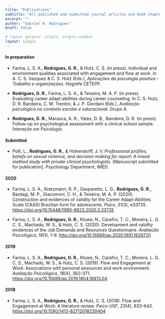 ```yaml
---
title: "Publications"
subtitle: "All published and submitted journal articles and book chapters."
excerpt: ""
author: "Gabriel R. Rodrigues"
draft: false

# layout options: single, single-sidebar
layout: single
---
```

#### In preparation
- Farina, L. S. A., **Rodrigues, G. R.**, & Hutz, C. S. (in press). Individual and environment qualities associated with engagement and flow at work. In A. C. S. Vazquez & C. S. Hutz (Eds.), *Aplicações da psicologia positiva - Trabalho e organizações*. Hogrefe CETEPP.

- **Rodrigues, G. R.**, Farina, L. S. A., & Teixeira, M. A. P. (in press). Evaluating career adapt-abilities during career counseling. In C. S. Hutz, D. R. Bandeira, C. M. Trentini, & J. P. Giordani (Eds.), *Avaliação psicológica no contexto escolar e educacional*. Grupo A.

- **Rodrigues, G. R.**, Marasca, A. R., Yates, D. B., Bandeira, D. R. (in press). Follow-up on psychological assessment with a clinical school sample. *Interação em Psicologia*.

#### Submitted
- Polli, L., **Rodrigues, G. R.**, & Hohendorff, J. V. 
*Professional profiles, beliefs on sexual violence, and decision-making for report: A mixed method study with private clinical psychologists.* [Manuscript submitted for publication].
Psychology Department, IMED.

#### 2020
- Farina, L. S. A., Kretzmann, R. P., Gasparetto, L. G., **Rodrigues, G. R.**, Bardagi, M. P., Giacomoni, C. H., & Teixeira, M. A. P. (2020). Construction and evidences of validity for the Career Adapt-Abilities Scale (CAAS) Brazilian form for adolescents. *Psico*, *51*(3), e33735. https://doi.org/10.15448/1980-8623.2020.3.33735

- Farina, L. S. A., **Rodrigues, G. R.**, Kluwe, N., Carafini, T. C., Moreira, L. G. C. S., Machado, W. S., & Hutz, C. S. (2020). Development and validity evidences of the Job Demands and Resources Questionnaire. *Avaliação Psicológica*, *19*(1), 1–9. http://doi.org/10.15689/ap.2020.1901.16297.01 

#### 2019
- Farina, L. S. A., **Rodrigues, G. R.**, Kluwe, N., Carafini, T. C., Moreira, L. G. C. S., Machado, W. S., & Hutz, C. S. (2019). Flow and Engagement at Work: Associations with personal eesources and work environment. *Avaliação Psicológica*, *18*(4), 362–371. https://doi.org/10.15689/ap.2019.1804.18813.04 


#### 2018
- Farina, L. S. A., **Rodrigues, G. R.**, & Hutz, C. S. (2018). Flow and Engagement at Work: A literature review. *Psico-USF*, *23*(4), 633–642. https://doi.org/10.1590/1413-82712018230404
